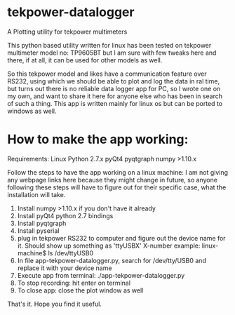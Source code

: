 # tekpower-datalogger
A Plotting utility for tekpower multimeters

This python based utility written for linux has been tested on tekpower multimeter model no: TP9605BT
but I am sure with few tweaks here and there, if at all, it can be used for other models as well.

So this tekpower model and likes have a communication feature over RS232, using which we should be able to plot and log the data in ral time, but turns out there is no reliable data logger app for PC, so I wrote one on my own, and want to share it here for anyone else who has been in search of such a thing.
This app is written mainly for linux os but can be ported to windows as well.

# How to make the app working:
Requirements:
Linux
Python 2.7.x
pyQt4
pyqtgraph
numpy >1.10.x

Follow the steps to have the app working on a linux machine:
I am not giving any webpage links here because they might change in future, so anyone following these steps will have to figure out for their specific case, what the installation will take.

1. Install numpy >1.10.x if you don't have it already
2. Install pyQt4 python 2.7 bindings
3. Install pyqtgraph
4. Install pyserial
5. plug in tekpower RS232 to computer and figure out the device name for it. Should show up something as 'ttyUSBX' X-number
    example: linux-machine$ ls /dev/ttyUSB0
6. In file app-tekpower-datalogger.py, search for /dev/tty/USB0 and replace it with your device name
7. Execute app from terminal: ./app-tekpower-datalogger.py
8. To stop recording: hit enter on terminal
9. To close app: close the plot window as well

That's it. Hope you find it useful.
